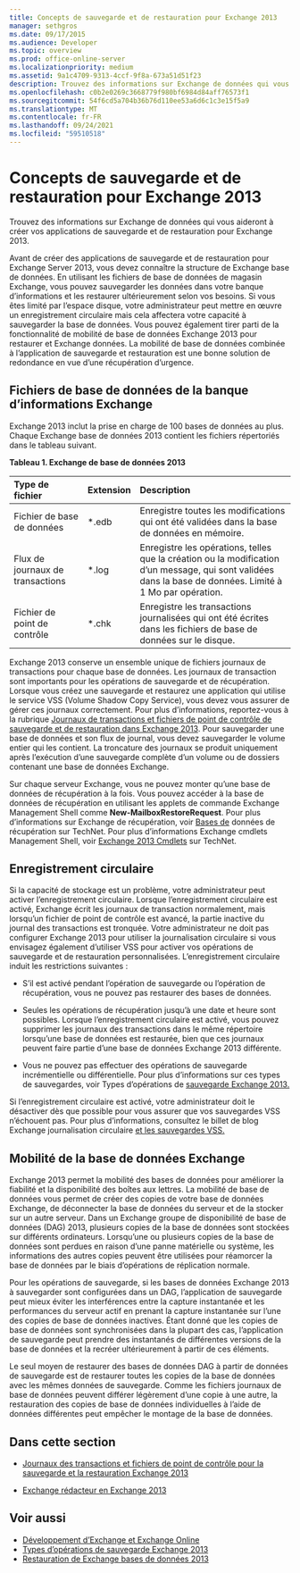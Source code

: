 ```yaml
---
title: Concepts de sauvegarde et de restauration pour Exchange 2013
manager: sethgros
ms.date: 09/17/2015
ms.audience: Developer
ms.topic: overview
ms.prod: office-online-server
ms.localizationpriority: medium
ms.assetid: 9a1c4709-9313-4ccf-9f8a-673a51d51f23
description: Trouvez des informations sur Exchange de données qui vous aideront à créer vos applications de sauvegarde et de restauration pour Exchange 2013.
ms.openlocfilehash: c0b2e0269c3668779f980bf6984d84aff76573f1
ms.sourcegitcommit: 54f6cd5a704b36b76d110ee53a6d6c1c3e15f5a9
ms.translationtype: MT
ms.contentlocale: fr-FR
ms.lasthandoff: 09/24/2021
ms.locfileid: "59510518"
---
```

# <a name="backup-and-restore-concepts-for-exchange-2013"></a>Concepts de sauvegarde et de restauration pour Exchange 2013

Trouvez des informations sur Exchange de données qui vous aideront à créer vos applications de sauvegarde et de restauration pour Exchange 2013.
  
Avant de créer des applications de sauvegarde et de restauration pour Exchange Server 2013, vous devez connaître la structure de Exchange base de données. En utilisant les fichiers de base de données de magasin Exchange, vous pouvez sauvegarder les données dans votre banque d’informations et les restaurer ultérieurement selon vos besoins. Si vous êtes limité par l’espace disque, votre administrateur peut mettre en œuvre un enregistrement circulaire mais cela affectera votre capacité à sauvegarder la base de données. Vous pouvez également tirer parti de la fonctionnalité de mobilité de base de données Exchange 2013 pour restaurer et Exchange données. La mobilité de base de données combinée à l’application de sauvegarde et restauration est une bonne solution de redondance en vue d’une récupération d’urgence.

<a name="bk_exchangedatabases"> </a>

## <a name="exchange-store-database-files"></a>Fichiers de base de données de la banque d’informations Exchange

Exchange 2013 inclut la prise en charge de 100 bases de données au plus. Chaque Exchange base de données 2013 contient les fichiers répertoriés dans le tableau suivant. 
  
**Tableau 1. Exchange de base de données 2013**

|Type de fichier|Extension|Description|
|:-----|:-----|:-----|
|Fichier de base de données  <br/> |\*.edb  <br/> |Enregistre toutes les modifications qui ont été validées dans la base de données en mémoire.  <br/> |
|Flux de journaux de transactions  <br/> |\*.log  <br/> |Enregistre les opérations, telles que la création ou la modification d’un message, qui sont validées dans la base de données. Limité à 1 Mo par opération.  <br/> |
|Fichier de point de contrôle  <br/> |\*.chk  <br/> |Enregistre les transactions journalisées qui ont été écrites dans les fichiers de base de données sur le disque.  <br/> |
   
Exchange 2013 conserve un ensemble unique de fichiers journaux de transactions pour chaque base de données. Les journaux de transaction sont importants pour les opérations de sauvegarde et de récupération. Lorsque vous créez une sauvegarde et restaurez une application qui utilise le service VSS (Volume Shadow Copy Service), vous devez vous assurer de gérer ces journaux correctement. Pour plus d’informations, reportez-vous à la rubrique [Journaux de transactions et fichiers de point de contrôle de sauvegarde et de restauration dans Exchange 2013](transaction-logs-and-checkpoint-files-for-backup-and-restore-in-exchange.md). Pour sauvegarder une base de données et son flux de journal, vous devez sauvegarder le volume entier qui les contient. La troncature des journaux se produit uniquement après l’exécution d’une sauvegarde complète d’un volume ou de dossiers contenant une base de données Exchange.
  
Sur chaque serveur Exchange, vous ne pouvez monter qu’une base de données de récupération à la fois. Vous pouvez accéder à la base de données de récupération en utilisant les applets de commande Exchange Management Shell comme **New-MailboxRestoreRequest**. Pour plus d’informations sur Exchange de récupération, voir [Bases de](https://technet.microsoft.com/library/dd876954%28v=exchg.150%29.aspx) données de récupération sur TechNet. Pour plus d’informations Exchange cmdlets Management Shell, voir [Exchange 2013 Cmdlets](https://technet.microsoft.com/library/bb124413.aspx) sur TechNet. 
  
## <a name="circular-logging"></a>Enregistrement circulaire
<a name="bk_circularlogging"> </a>

Si la capacité de stockage est un problème, votre administrateur peut activer l’enregistrement circulaire. Lorsque l’enregistrement circulaire est activé, Exchange écrit les journaux de transaction normalement, mais lorsqu’un fichier de point de contrôle est avancé, la partie inactive du journal des transactions est tronquée. Votre administrateur ne doit pas configurer Exchange 2013 pour utiliser la journalisation circulaire si vous envisagez également d’utiliser VSS pour activer vos opérations de sauvegarde et de restauration personnalisées. L’enregistrement circulaire induit les restrictions suivantes : 
  
- S’il est activé pendant l’opération de sauvegarde ou l’opération de récupération, vous ne pouvez pas restaurer des bases de données.
    
- Seules les opérations de récupération jusqu’à une date et heure sont possibles. Lorsque l’enregistrement circulaire est activé, vous pouvez supprimer les journaux des transactions dans le même répertoire lorsqu’une base de données est restaurée, bien que ces journaux peuvent faire partie d’une base de données Exchange 2013 différente. 
    
- Vous ne pouvez pas effectuer des opérations de sauvegarde incrémentielle ou différentielle. Pour plus d’informations sur ces types de sauvegardes, voir Types d’opérations de [sauvegarde Exchange 2013.](types-of-backup-operations-for-exchange-2013.md)
    
Si l’enregistrement circulaire est activé, votre administrateur doit le désactiver dès que possible pour vous assurer que vos sauvegardes VSS n’échouent pas. Pour plus d’informations, consultez le billet de blog Exchange journalisation circulaire [et les sauvegardes VSS.](https://blogs.technet.com/b/exchange/archive/2010/08/18/3410672.aspx) 
  
## <a name="exchange-database-mobility"></a>Mobilité de la base de données Exchange
<a name="bk_exchangedatabasemobility"> </a>

Exchange 2013 permet la mobilité des bases de données pour améliorer la fiabilité et la disponibilité des boîtes aux lettres. La mobilité de base de données vous permet de créer des copies de votre base de données Exchange, de déconnecter la base de données du serveur et de la stocker sur un autre serveur. Dans un Exchange groupe de disponibilité de base de données (DAG) 2013, plusieurs copies de la base de données sont stockées sur différents ordinateurs. Lorsqu’une ou plusieurs copies de la base de données sont perdues en raison d’une panne matérielle ou système, les informations des autres copies peuvent être utilisées pour réamorcer la base de données par le biais d’opérations de réplication normale.
  
Pour les opérations de sauvegarde, si les bases de données Exchange 2013 à sauvegarder sont configurées dans un DAG, l’application de sauvegarde peut mieux éviter les interférences entre la capture instantanée et les performances du serveur actif en prenant la capture instantanée sur l’une des copies de base de données inactives. Étant donné que les copies de base de données sont synchronisées dans la plupart des cas, l’application de sauvegarde peut prendre des instantanés de différentes versions de la base de données et la recréer ultérieurement à partir de ces éléments.
  
Le seul moyen de restaurer des bases de données DAG à partir de données de sauvegarde est de restaurer toutes les copies de la base de données avec les mêmes données de sauvegarde. Comme les fichiers journaux de base de données peuvent différer légèrement d’une copie à une autre, la restauration des copies de base de données individuelles à l’aide de données différentes peut empêcher le montage de la base de données.
  
## <a name="in-this-section"></a>Dans cette section
<a name="bk_inthissection"> </a>

- [Journaux des transactions et fichiers de point de contrôle pour la sauvegarde et la restauration Exchange 2013](transaction-logs-and-checkpoint-files-for-backup-and-restore-in-exchange.md)
    
- [Exchange rédacteur en Exchange 2013](exchange-writer-in-exchange-2013.md)
    
## <a name="see-also"></a>Voir aussi

- [Développement d’Exchange et Exchange Online](../exchange-server-development.md) 
- [Types d’opérations de sauvegarde Exchange 2013](types-of-backup-operations-for-exchange-2013.md)
- [Restauration de Exchange bases de données 2013](restoring-exchange-2013-databases.md)
    

